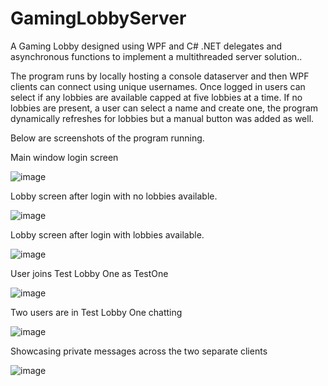 # GamingLobbyServer
A Gaming Lobby designed using WPF and C# .NET delegates and asynchronous functions to implement a multithreaded server solution..

The program runs by locally hosting a console dataserver and then WPF clients can connect using unique usernames.
Once logged in users can select if any lobbies are available capped at five lobbies at a time.
If no lobbies are present, a user can select a name and create one, the program dynamically refreshes for lobbies but a manual button was added as well.

Below are screenshots of the program running.

Main window login screen

![image](https://github.com/user-attachments/assets/3d2beed0-de25-480d-9b0c-6ffc2d888fc5)

Lobby screen after login with no lobbies available.

![image](https://github.com/user-attachments/assets/bc2d10ee-d208-4d6e-bb3d-3ac7fa760ce1)

Lobby screen after login with lobbies available.

![image](https://github.com/user-attachments/assets/c74db32d-6f68-4985-b7dc-3168900d08ec)

User joins Test Lobby One as TestOne

![image](https://github.com/user-attachments/assets/873e0710-00eb-4470-baaa-f560b5692b5b)

Two users are in Test Lobby One chatting

![image](https://github.com/user-attachments/assets/3f9ff96f-ef62-4f43-acd1-7ee2cb6ba37e)

Showcasing private messages across the two separate clients

![image](https://github.com/user-attachments/assets/5e9c6a01-5831-4acc-9d2a-e8a1c834334d)

